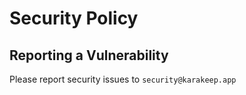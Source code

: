 # Security Policy

## Reporting a Vulnerability

Please report security issues to `security@karakeep.app`
